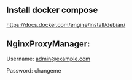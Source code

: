 ## Install docker compose
https://docs.docker.com/engine/install/debian/

## NginxProxyManager:

Username: admin@example.com

Password: changeme